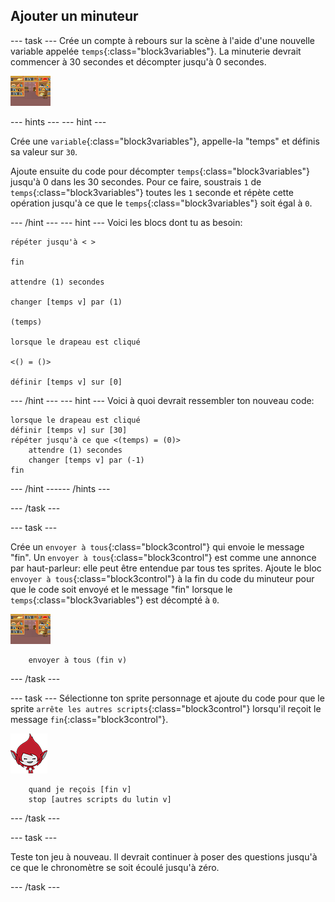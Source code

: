 ## Ajouter un minuteur

--- task --- Crée un compte à rebours sur la scène à l'aide d'une nouvelle variable appelée `temps`{:class="block3variables"}. La minuterie devrait commencer à 30 secondes et décompter jusqu'à 0 secondes.

![Sprite Scène](images/stage-sprite.png)

--- hints ---
 --- hint ---

Crée une `variable`{:class="block3variables"}, appelle-la "temps" et définis sa valeur sur `30`.

Ajoute ensuite du code pour décompter `temps`{:class="block3variables"} jusqu'à 0 dans les 30 secondes. Pour ce faire, soustrais `1` de `temps`{:class="block3variables"} toutes les `1` seconde et répète cette opération jusqu'à ce que le `temps`{:class="block3variables"} soit égal à `0`.

--- /hint --- --- hint --- Voici les blocs dont tu as besoin:

```blocks3
répéter jusqu'à < >

fin

attendre (1) secondes

changer [temps v] par (1)

(temps)

lorsque le drapeau est cliqué

<() = ()>

définir [temps v] sur [0]
```

--- /hint --- --- hint --- Voici à quoi devrait ressembler ton nouveau code:

```blocks3
lorsque le drapeau est cliqué
définir [temps v] sur [30]
répéter jusqu'à ce que <(temps) = (0)>
    attendre (1) secondes
    changer [temps v] par (-1)
fin
```

--- /hint ------ /hints ---

--- /task ---

--- task ---

Crée un `envoyer à tous`{:class="block3control"} qui envoie le message "fin". Un `envoyer à tous`{:class="block3control"} est comme une annonce par haut-parleur: elle peut être entendue par tous tes sprites. Ajoute le bloc `envoyer à tous`{:class="block3control"} à la fin du code du minuteur pour que le code soit envoyé et le message "fin" lorsque le `temps`{:class="block3variables"} est décompté à `0`.

![Sprite Scène](images/stage-sprite.png)

```blocks3
    envoyer à tous (fin v)
```

--- /task ---

--- task --- Sélectionne ton sprite personnage et ajoute du code pour que le sprite `arrête les autres scripts`{:class="block3control"} lorsqu'il reçoit le message `fin`{:class="block3control"}.

![Giga Sprite](images/giga-sprite.png)

```blocks3
    quand je reçois [fin v] 
    stop [autres scripts du lutin v]
```

--- /task ---

--- task ---

Teste ton jeu à nouveau. Il devrait continuer à poser des questions jusqu'à ce que le chronomètre se soit écoulé jusqu'à zéro.

--- /task ---